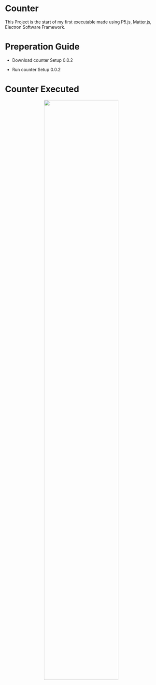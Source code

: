 # Counter
This Project is the start of my first executable made using P5.js, Matter.js, Electron Software Framework.

# Preperation Guide
* Download counter Setup 0.0.2 <p>
* Run counter Setup 0.0.2

# Counter Executed
<p align="center">
<img width="70%" height="70%" src="https://github.com/WZhengJie99/Counter/assets/147889572/4808a2ae-f96e-4412-99fc-af8ff588388e">
</p>

<!-- 
# Editing Notes

* Make sure node folder is inside
* Electron was installed as a development dependancy with 

npm install electron --save-dev

* Electron-packager was installed with 

npm install -g electron-packager

* Make sure dist folder is inside, created with 

electron-packager . my-p5js-game --platform=win32 --arch=x64 --out=dist --overwrite

* Electron builder installed with 

npm install electron-builder --save-dev

* Created distribution executable with 

npm run dist



# Trouble Shooting Recaps

You don't need to run npm init -y again if you already have a package.json file

* Reinstall Dependencies

npm install
npm install electron --save-dev
npm install electron-packager --save-dev

* Run Application for Testing

npm start

* Package Application

npm run dist

-->